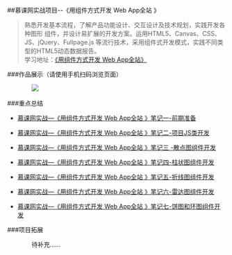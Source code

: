 ##慕课网实战项目--《用组件方式开发 Web App全站 》

>  熟悉开发基本流程，了解产品功能设计、交互设计及技术规划，实践开发各种图形 组件，并设计易扩展的开发方案。运用HTML5、Canvas、CSS、JS、jQuery、Fullpage.js 等流行技术，采用组件式开发模式，实践不同类型的HTML5动态数据报告。<br />
学习地址：[《用组件方式开发 Web App全站》](http://coding.imooc.com/class/15.html)


###作品展示（请使用手机扫码浏览页面）

&emsp;&emsp;&emsp;&emsp;![](https://github.com/HouleXO/study-H5DataShow/blob/master/imgs/link.png)


###重点总结


-   [慕课网实战—《用组件方式开发 Web App全站 》笔记一-前期准备](http://blog.csdn.net/lovejulyer/article/details/51866428)

-   [慕课网实战—《用组件方式开发 Web App全站 》笔记二-项目JS类开发](http://blog.csdn.net/lovejulyer/article/details/51901455)

-  [慕课网实战—《用组件方式开发 Web App全站 》笔记三 -散点图组件开发](http://blog.csdn.net/lovejulyer/article/details/51916020) 

-   [慕课网实战—《用组件方式开发 Web App全站 》笔记四-柱状图组件开发 ](http://blog.csdn.net/lovejulyer/article/details/51919166)

-  [慕课网实战—《用组件方式开发 Web App全站 》笔记五-折线图组件开发 ](http://blog.csdn.net/lovejulyer/article/details/51924000)

-  [慕课网实战—《用组件方式开发 Web App全站 》笔记六-雷达图组件开发 ](http://blog.csdn.net/lovejulyer/article/details/51925317)

-  [慕课网实战—《用组件方式开发 Web App全站 》笔记七-饼图和环图组件开发 ](http://blog.csdn.net/lovejulyer/article/details/51925513)

###项目拓展


&emsp;&emsp;&emsp;&emsp;待补充......
